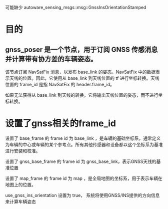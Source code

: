可能缺少 autoware_sensing_msgs::msg::GnssInsOrientationStamped


# 目的

## gnss_poser 是一个节点，用于订阅 GNSS 传感消息并计算带有协方差的车辆姿态。

该节点订阅 NavSatFix 消息，以发布 base_link 的姿态。NavSatFix 中的数据表示天线的位置。因此，它使用从 base_link 到天线位置的 tf 进行坐标转换。天线位置的 frame_id 是指 NavSatFix 的 header.frame_id。

如果无法获得从 base_link 到天线的转换，它将输出天线位置的姿态，而不进行坐标转换。


# 设置了gnss相关的frame_id 

设置了 base_frame 的 frame id 为 base_link 	，是车辆的基础坐标系，通常定义为车辆的中心或车辆的某个参考点。所有其他传感器和设备都以这个坐标系为基准进行安装和校准。

设置了 gnss_base_frame 的 frame id 为	gnss_base_link，表示GNSS天线的基准位置

设置了 map_frame 	的	frame id 为 	map 	，是全局地图的坐标系，用于表示车辆在地图上的位置。

use_gnss_ins_orientation 	设置为	true， 系统将使用GNSS/INS提供的方向信息来计算车辆姿态
